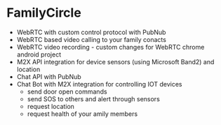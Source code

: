 # FamilyCircle

- WebRTC with custom control protocol with PubNub
- WebRTC based video calling to your family conacts
- WebRTC video recording - custom changes for WebRTC chrome android project
- M2X API integration for device sensors (using Microsoft Band2) and location
- Chat API with PubNub
- Chat Bot with M2X integration for controlling IOT devices
    - send door open commands
    - send SOS to others and alert through sensors
    - request location
    - request health of your amily members
